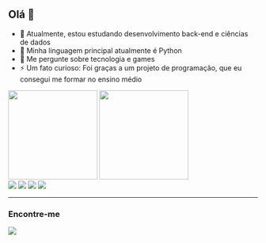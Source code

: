 ## Olá 👋

- 🌱 Atualmente, estou estudando desenvolvimento back-end e ciências de dados
- 🔭 Minha linguagem principal atualmente é Python
- 💬 Me pergunte sobre tecnologia e games
- ⚡ Um fato curioso: Foi graças a um projeto de programação, que eu consegui me formar no ensino médio

<div>
  <img height = "180em"  src = "https://github-readme-stats.vercel.app/api?username=caunas&hide=contribs,prs">
  <img height = "180em"  src = "https://github-readme-stats.vercel.app/api/top-langs/?username=caunas">
</div>

<div>
    <img src = "https://img.shields.io/badge/Python-14354C?style=for-the-badge&logo=python&logoColor=white">
    <img src = "https://img.shields.io/badge/C-00599C?style=for-the-badge&logo=c&logoColor=white">
    <img src = "https://img.shields.io/badge/Markdown-000000?style=for-the-badge&logo=markdown&logoColor=white">
    <img src = "https://img.shields.io/badge/Shell_Script-121011?style=for-the-badge&logo=gnu-bash&logoColor=white">
</div>

<hr>

### Encontre-me

<div>
  <a href = "https://www.kaggle.com/caunas">
    <img src = "https://img.shields.io/badge/Kaggle-20BEFF?style=for-the-badge&logo=Kaggle&logoColor=white">
  </a>
</div>
